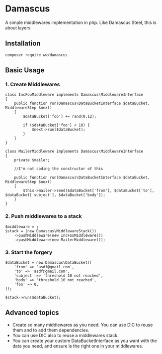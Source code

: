 # Damascus
A simple middlewares implementation in php. Like Damascus Steel, this is about layers

## Installation
```
composer require ww/damascus
```

## Basic Usage

### 1. Create Middlewares
```
class IncFooMiddleware implements Damascus\MiddlewareInterface
{
    public function run(Damascus\DataBucketInterface $dataBucket, MiddlewareStep $next)
    {
        $dataBucket['foo'] += rand(0,12);
        
        if ($dataBucket['foo'] < 10) {
            $next->run($dataBucket);
        }
    }
}

class MailerMiddleware implements Damascus\MiddlewareInterface
{
    private $mailer;
    
    //I'm not coding the constructor of this
    
    public function run(Damascus\DataBucketInterface $dataBucket, MiddlewareStep $next)
    {
        $this->mailer->send($dataBucket['from'], $dataBucket['to'], $dataBucket['subject'], $dataBucket['body']);
    }
}
```

### 2. Push middlewares to a stack
```
$middleware = ;
$stack = (new Damascus\MiddlewareStack())
    ->pushMiddleware(new IncFooMiddleware())
    ->pushMiddleware(new MailerMiddleware());
```

### 3. Start the forgery
```
$dataBucket = new Damascus\DataBucket([
    'from' => 'asdf@gmail.com',
    'to' => 'asdf@gmail.com',
    'subject' => 'threshold 10 not reached',
    'body' => 'threshold 10 not reached',
    'foo' => 0,
]);

$stack->run($dataBucket);
```

## Advanced topics
- Create so many middlewares as you need. You can use DIC to reuse them and to add them dependencies.
- You can use DIC also to reuse a middlewares stack.
- You can create your custom DataBucketInterface as you want with the data you need, and ensure is the right one in your middlewares.
